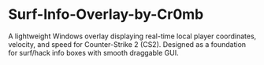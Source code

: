 # Surf-Info-Overlay-by-Cr0mb
A lightweight Windows overlay displaying real-time local player coordinates, velocity, and speed for Counter-Strike 2 (CS2). Designed as a foundation for surf/hack info boxes with smooth draggable GUI.

